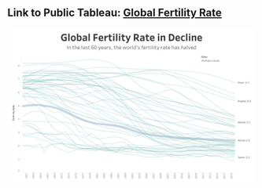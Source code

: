 ## Link to Public Tableau: [Global Fertility Rate](https://public.tableau.com/app/profile/elmoallistair/viz/FertilityRate1960-2020/Dashboard)

![preview](Global_Fertility_Rate.png)